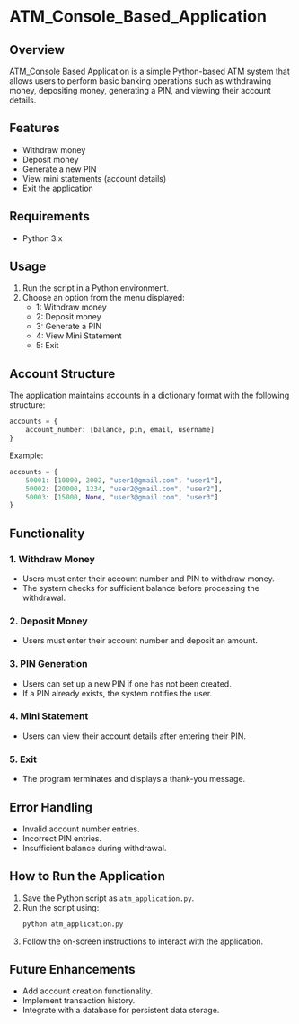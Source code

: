 # ATM_Console_Based_Application
## Overview
ATM_Console Based Application is a simple Python-based ATM system that allows users to perform basic banking operations such as withdrawing money, depositing money, generating a PIN, and viewing their account details.

## Features
- Withdraw money
- Deposit money
- Generate a new PIN
- View mini statements (account details)
- Exit the application

## Requirements
- Python 3.x

## Usage
1. Run the script in a Python environment.
2. Choose an option from the menu displayed:
   - 1: Withdraw money
   - 2: Deposit money
   - 3: Generate a PIN
   - 4: View Mini Statement
   - 5: Exit

## Account Structure
The application maintains accounts in a dictionary format with the following structure:
```python
accounts = {
    account_number: [balance, pin, email, username]
}
```
Example:
```python
accounts = {
    50001: [10000, 2002, "user1@gmail.com", "user1"],
    50002: [20000, 1234, "user2@gmail.com", "user2"],
    50003: [15000, None, "user3@gmail.com", "user3"]
}
```

## Functionality
### 1. Withdraw Money
- Users must enter their account number and PIN to withdraw money.
- The system checks for sufficient balance before processing the withdrawal.

### 2. Deposit Money
- Users must enter their account number and deposit an amount.

### 3. PIN Generation
- Users can set up a new PIN if one has not been created.
- If a PIN already exists, the system notifies the user.

### 4. Mini Statement
- Users can view their account details after entering their PIN.

### 5. Exit
- The program terminates and displays a thank-you message.

## Error Handling
- Invalid account number entries.
- Incorrect PIN entries.
- Insufficient balance during withdrawal.

## How to Run the Application
1. Save the Python script as `atm_application.py`.
2. Run the script using:
   ```sh
   python atm_application.py
   ```
3. Follow the on-screen instructions to interact with the application.

## Future Enhancements
- Add account creation functionality.
- Implement transaction history.
- Integrate with a database for persistent data storage.

